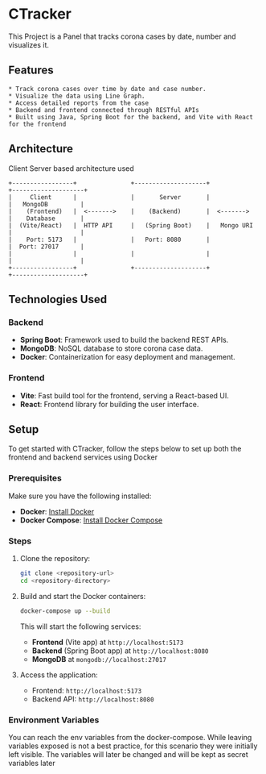 # CTracker

This Project is a Panel that tracks corona cases by date, number and visualizes it.

## Features

```
* Track corona cases over time by date and case number.
* Visualize the data using Line Graph.
* Access detailed reports from the case
* Backend and frontend connected through RESTful APIs
* Built using Java, Spring Boot for the backend, and Vite with React for the frontend

```
## Architecture

Client Server based architecture used

```
+-----------------+               +--------------------+               +--------------------+
|     Client      |               |       Server       |                |   MongoDB         |
|    (Frontend)   |  <------->    |    (Backend)       |  <------->     |    Database       |
|  (Vite/React)   |  HTTP API     |   (Spring Boot)    |   Mongo URI    |                   |
|    Port: 5173   |               |   Port: 8080       |                |  Port: 27017      |
|                 |               |                    |                |                   |
+-----------------+               +--------------------+                +--------------------+

```

## Technologies Used

### Backend
- **Spring Boot**: Framework used to build the backend REST APIs.
- **MongoDB**: NoSQL database to store corona case data.
- **Docker**: Containerization for easy deployment and management.

### Frontend
- **Vite**: Fast build tool for the frontend, serving a React-based UI.
- **React**: Frontend library for building the user interface.


## Setup

To get started with CTracker, follow the steps below to set up both the frontend and backend services using Docker

### Prerequisites

Make sure you have the following installed:

- **Docker**: [Install Docker](https://docs.docker.com/get-docker/)
- **Docker Compose**: [Install Docker Compose](https://docs.docker.com/compose/install/)

### Steps 

1. Clone the repository:
    ```bash
    git clone <repository-url>
    cd <repository-directory>
    ```

2. Build and start the Docker containers:
    ```bash
    docker-compose up --build
    ```

    This will start the following services:
    - **Frontend** (Vite app) at `http://localhost:5173`
    - **Backend** (Spring Boot app) at `http://localhost:8080`
    - **MongoDB** at `mongodb://localhost:27017`

3. Access the application:
    - Frontend: `http://localhost:5173`
    - Backend API: `http://localhost:8080`


### Environment Variables

You can reach the env variables from the docker-compose. 
While leaving variables exposed is not a best practice, for this scenario they were initially left visible. 
The variables will later be changed and will be kept as secret variables later